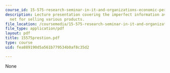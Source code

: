 ```yaml
---
course_id: 15-575-research-seminar-in-it-and-organizations-economic-perspectives-spring-2004
description: Lecture presentation covering the imperfect information available on
  net for selling various products.
file_location: /coursemedia/15-575-research-seminar-in-it-and-organizations-economic-perspectives-spring-2004/fea889190d5a561b779534b0af8c35d2_15575prestion.pdf
file_type: application/pdf
layout: pdf
title: 15575prestion.pdf
type: course
uid: fea889190d5a561b779534b0af8c35d2

---
```

None